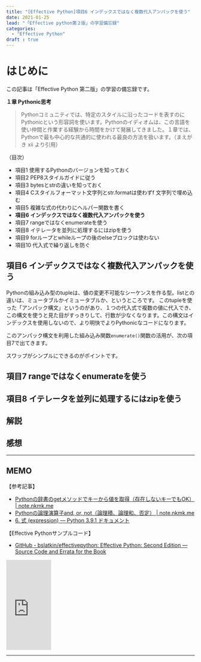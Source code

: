 ```yaml
---
title: "[Effective Python]項目6 インデックスではなく複数代入アンパックを使う"
date: 2021-01-25
lead: "「Effective python第２版」の学習備忘録"
categories:
  - "Effective Python"
draft : true
---
```


# はじめに
この記事は「Effective Python 第二版」の学習の備忘録です。

**１章 Pythonic思考**  
>Pythonコミュニティでは、特定のスタイルに沿ったコードを表すのにPythonicという形容詞を使います。Pythonのイディオムは、この言語を使い仲間と作業する経験から時間をかけて発展してきました。１章では、Pythonで最も中心的な共通的に使われる最良の方法を扱います。（まえがき xii より引用）

（目次）
- 項目1 使用するPythonのバージョンを知っておく
- 項目2 PEP8スタイルガイドに従う
- 項目3 bytesとstrの違いを知っておく
- 項目4 Cスタイルフォーマット文字列とstr.formatは使わずf 文字列で埋め込む
- 項目5 複雑な式の代わりにヘルパー関数を書く
- **項目6 インデックスではなく複数代入アンパックを使う**
- 項目7 rangeではなくenumerateを使う
- 項目8 イテレータを並列に処理するにはzipを使う
- 項目9 forループとwhileループの後のelseブロックは使わない
- 項目10 代入式で繰り返しを防ぐ



## 項目6 インデックスではなく複数代入アンパックを使う
Pythonの組み込み型のtupleは、値の変更不可能なシーケンスを作る型。listとの違いは、ミュータブルかイミュータブルか、というところです。
このtupleを使った「アンパック構文」というのがあり、１つの代入式で複数の値に代入でき、この構文を使うと見た目がすっきりして、行数が少なくなります。この構文はインデックスを使用しないので、より明快でよりPythonicなコードになります。

このアンパック構文を利用した組み込み関数`enumerate()`関数の活用が、次の項目7で出てきます。

スワップがシンプルにできるのがポイントです。

## 項目7 rangeではなくenumerateを使う


## 項目8 イテレータを並列に処理するにはzipを使う

## 解説



## 感想



---
## MEMO
【参考記事】
- [Pythonの辞書のgetメソッドでキーから値を取得（存在しないキーでもOK） | note.nkmk.me](https://note.nkmk.me/python-dict-get/)
- [Pythonの論理演算子and, or, not（論理積、論理和、否定） | note.nkmk.me](https://note.nkmk.me/python-boolean-operation/)
- [6. 式 (expression) — Python 3.9.1 ドキュメント](https://docs.python.org/ja/3/reference/expressions.html#boolean-operations)

【Effective Pythonサンプルコード】
- [GitHub - bslatkin/effectivepython: Effective Python: Second Edition — Source Code and Errata for the Book](https://github.com/bslatkin/effectivepython)

<iframe style="width:120px;height:240px;" marginwidth="0" marginheight="0" scrolling="no" frameborder="0" src="https://rcm-fe.amazon-adsystem.com/e/cm?ref=qf_sp_asin_til&t=massasquash08-22&m=amazon&o=9&p=8&l=as1&IS1=1&detail=1&asins=4873119170&linkId=b01ad363c615cc9408dfcc360b1a85de&bc1=ffffff&amp;lt1=_top&fc1=333333&lc1=0066c0&bg1=ffffff&f=ifr"></iframe>

---